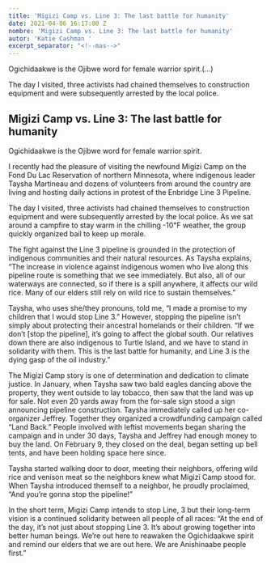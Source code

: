 ```yaml
---
title: 'Migizi Camp vs. Line 3: The last battle for humanity'
date: 2021-04-06 16:17:00 Z
nombre: 'Migizi Camp vs. Line 3: The last battle for humanity'
autor: 'Katie Cashman '
excerpt_separator: "<!--mas-->"
---
```


Ogichidaakwe is the Ojibwe word for female warrior spirit.(...)

The day I visited, three activists had chained themselves to construction equipment and were subsequently arrested by the local police.

<!--mas-->

## Migizi Camp vs. Line 3: The last battle for humanity

Ogichidaakwe is the Ojibwe word for female warrior spirit.

I recently had the pleasure of visiting the newfound Migizi Camp on the Fond Du Lac Reservation of northern Minnesota, where indigenous leader Taysha Martineau and dozens of volunteers from around the country are living and hosting daily actions in protest of the Enbridge Line 3 Pipeline. 

The day I visited, three activists had chained themselves to construction equipment and were subsequently arrested by the local police. As we sat around a campfire to stay warm in the chilling -10℉ weather, the group quickly organized bail to keep up morale.

The fight against the Line 3 pipeline is grounded in the protection of indigenous communities and their natural resources. As Taysha explains, “The increase in violence against indigenous women who live along this pipeline route is something that we see immediately. But also, all of our waterways are connected, so if there is a spill anywhere, it affects our wild rice. Many of our elders still rely on wild rice to sustain themselves.”

Taysha, who uses she/they pronouns, told me, “I made a promise to my children that I would stop Line 3.” However, stopping the pipeline isn’t simply about protecting their ancestral homelands or their children. “If we don’t [stop the pipeline], it’s going to affect the global south. Our relatives down there are also indigenous to Turtle Island, and we have to stand in solidarity with them. This is the last battle for humanity, and Line 3 is the dying gasp of the oil industry.”

The Migizi Camp story is one of determination and dedication to climate justice. In January, when Taysha saw two bald eagles dancing above the property, they went outside to lay tobacco, then saw that the land was up for sale. Not even 20 yards away from the for-sale sign stood a sign announcing pipeline construction. Taysha immediately called up her co-organizer Jeffrey. Together they organized a crowdfunding campaign called “Land Back.” People involved with leftist movements began sharing the campaign and in under 30 days, Taysha and Jeffrey had enough money to buy the land. On February 9, they closed on the deal, began setting up bell tents, and have been holding space here since. 

Taysha started walking door to door, meeting their neighbors, offering wild rice and venison meat so the neighbors knew what Migizi Camp stood for. When Taysha introduced themself to a neighbor, he proudly proclaimed, “And you’re gonna stop the pipeline!”

In the short term, Migizi Camp intends to stop Line, 3 but their long-term vision is a continued solidarity between all people of all races: “At the end of the day, it’s not just about stopping Line 3. It’s about growing together into better human beings. We’re out here to reawaken the Ogichidaakwe spirit and remind our elders that we are out here. We are Anishinaabe people first.”
